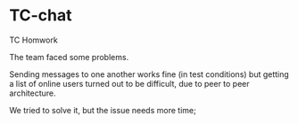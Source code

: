 # TC-chat
TC Homwork


The team faced some problems.

Sending messages to one another works fine (in test conditions)
but getting a list of online users turned out to be difficult, due to peer to peer architecture.

We tried to solve it, but the issue needs more time;
